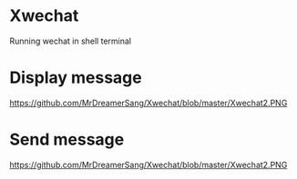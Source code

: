 # Xwechat
Running wechat in shell terminal

# Display message
https://github.com/MrDreamerSang/Xwechat/blob/master/Xwechat2.PNG


# Send message
https://github.com/MrDreamerSang/Xwechat/blob/master/Xwechat2.PNG
